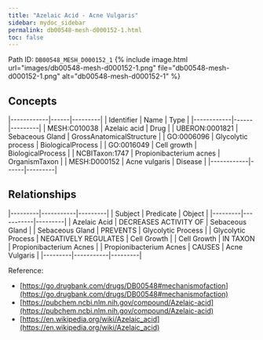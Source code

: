 ```yaml
---
title: "Azelaic Acid - Acne Vulgaris"
sidebar: mydoc_sidebar
permalink: db00548-mesh-d000152-1.html
toc: false 
---
```



Path ID: `DB00548_MESH_D000152_1`
{% include image.html url="images/db00548-mesh-d000152-1.png" file="db00548-mesh-d000152-1.png" alt="db00548-mesh-d000152-1" %}

## Concepts

|------------|------|---------|
| Identifier | Name | Type    |
|------------|------|---------|
| MESH:C010038 | Azelaic acid | Drug |
| UBERON:0001821 | Sebaceous Gland | GrossAnatomicalStructure |
| GO:0006096 | Glycolytic process | BiologicalProcess |
| GO:0016049 | Cell growth | BiologicalProcess |
| NCBITaxon:1747 | Propionibacterium acnes | OrganismTaxon |
| MESH:D000152 | Acne vulgaris | Disease |
|------------|------|---------|

## Relationships

|---------|-----------|---------|
| Subject | Predicate | Object  |
|---------|-----------|---------|
| Azelaic Acid | DECREASES ACTIVITY OF | Sebaceous Gland |
| Sebaceous Gland | PREVENTS | Glycolytic Process |
| Glycolytic Process | NEGATIVELY REGULATES | Cell Growth |
| Cell Growth | IN TAXON | Propionibacterium Acnes |
| Propionibacterium Acnes | CAUSES | Acne Vulgaris |
|---------|-----------|---------|

Reference: 
  - [https://go.drugbank.com/drugs/DB00548#mechanismofaction](https://go.drugbank.com/drugs/DB00548#mechanismofaction)
  - [https://pubchem.ncbi.nlm.nih.gov/compound/Azelaic-acid](https://pubchem.ncbi.nlm.nih.gov/compound/Azelaic-acid)
  - [https://en.wikipedia.org/wiki/Azelaic_acid](https://en.wikipedia.org/wiki/Azelaic_acid)
